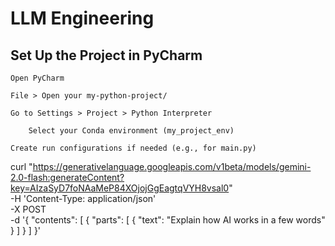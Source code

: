 # LLM Engineering 


## Set Up the Project in PyCharm

    Open PyCharm

    File > Open your my-python-project/

    Go to Settings > Project > Python Interpreter

        Select your Conda environment (my_project_env)

    Create run configurations if needed (e.g., for main.py)

curl "https://generativelanguage.googleapis.com/v1beta/models/gemini-2.0-flash:generateContent?key=AIzaSyD7foNAaMeP84XOjojGgEagtqVYH8vsal0" \
  -H 'Content-Type: application/json' \
  -X POST \
  -d '{
    "contents": [
      {
        "parts": [
          {
            "text": "Explain how AI works in a few words"
          }
        ]
      }
    ]
  }'

